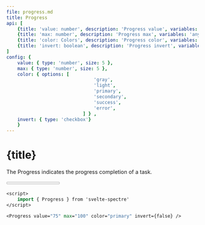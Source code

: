```yaml
---
file: progress.md
title: Progress
api: [
	{title: 'value: number', description: 'Progress value', variables: 'any number'},
	{title: 'max: number', description: 'Progress max', variables: 'any number'},
	{title: 'color: Colors', description: 'Progress color', variables: 'gray | light | primary | secondary | success | error'},
    {title: 'invert: boolean', description: 'Progress invert', variables: 'true | false'}
]
config: { 
    value: { type: 'number', size: 5 }, 
    max: { type: 'number', size: 5 }, 
    color: { options: [
                                'gray',
                                'light',
                                'primary',
                                'secondary',
                                'success',
                                'error',
                            ] } ,
    invert: { type: 'checkbox'}
    }
---
```


<script>
    import {Col, Grid, Progress} from '$lib'
    import Knobs from '../_knobs.svelte'

    let state = { value: 75, max: 100, color: 'primary', invert: false }
</script>

# {title}

The Progress indicates the progress completion of a task.

<p>
    <Grid>
        <Col>
            <Progress value={state.value} max={state.max} color={state.color} invert={state.invert} />
        </Col>
        <Col>
            <Progress  value="50" max="100" color="warning" />
        </Col>
        <Col>
            <Progress value="25" max="100" color="success" />
        </Col>
        <Col>
            <Progress />
        </Col>
    </Grid>
</p>

<p>
    <Knobs bind:state={state} {config}/>
</p>

```sv
<script>
    import { Progress } from 'svelte-spectre'
</script>

<Progress value="75" max="100" color="primary" invert={false} />
```

